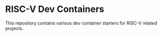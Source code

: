 # RISC-V Dev Containers
This repository contains various dev container starters for RISC-V related projects.
